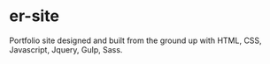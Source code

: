 # er-site
Portfolio site designed and built from the ground up with HTML, CSS, Javascript, Jquery, Gulp, Sass.
